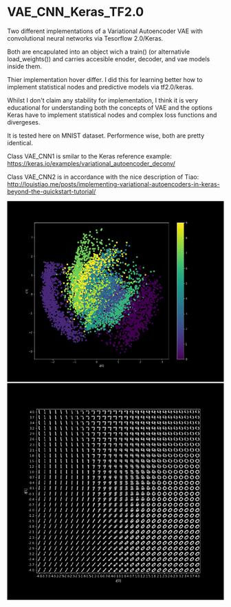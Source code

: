 # VAE_CNN_Keras_TF2.0
Two different implementations of a Variational Autoencoder VAE with convolutional neural networks via Tesorflow 2.0/Keras.

Both are encapulated into an object wich a train() (or alternativle load_weights()) and carries accesible enoder, decoder, 
and vae models inside them.

Thier implementation hover differ. I did this for learning better how to implement statistical nodes and predictive models via tf2.0/keras.

Whilst I don't claim any stability for implementation, I think it is very educational for understanding
both the concepts of VAE and the options Keras have to implement statistical nodes and complex
loss functions and divergeses.

It is tested here on MNIST dataset. Performence wise, both are pretty identical.

Class VAE_CNN1 is smilar to the Keras reference example: https://keras.io/examples/variational_autoencoder_deconv/

Class VAE_CNN2 is in accordance with the nice description of Tiao: http://louistiao.me/posts/implementing-variational-autoencoders-in-keras-beyond-the-quickstart-tutorial/

![](vae_mean.png)
![](digits_over_latent.png)

